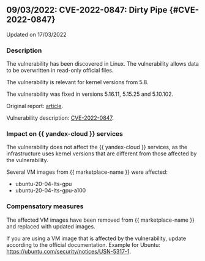 ## 09/03/2022: CVE-2022-0847: Dirty Pipe {#CVE-2022-0847}

Updated on 17/03/2022

### Description

The vulnerability has been discovered in Linux. The vulnerability allows data to be overwritten in read-only official files.

The vulnerability is relevant for kernel versions from 5.8.

The vulnerability was fixed in versions 5.16.11, 5.15.25 and 5.10.102.

Original report: [article](https://arstechnica.com/information-technology/2022/03/linux-has-been-bitten-by-its-most-high-severity-vulnerability-in-years/).

Vulnerability description: [CVE-2022-0847](https://cve.mitre.org/cgi-bin/cvename.cgi?name=CVE-2022-0847).

### Impact on {{ yandex-cloud }} services

The vulnerability does not affect the {{ yandex-cloud }} services, as the infrastructure uses kernel versions that are different from those affected by the vulnerability.

Several VM images from {{ marketplace-name }} were affected:
* ubuntu-20-04-lts-gpu
* ubuntu-20-04-lts-gpu-a100

### Compensatory measures

The affected VM images have been removed from {{ marketplace-name }} and replaced with updated images.

If you are using a VM image that is affected by the vulnerability, update according to the official documentation.
Example for Ubuntu: https://ubuntu.com/security/notices/USN-5317-1.
